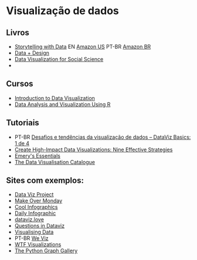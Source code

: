 # Visualização de dados

## Livros
  - [Storytelling with Data](http://www.storytellingwithdata.com/) EN [Amazon US](https://www.amazon.com/gp/product/1119002257) PT-BR [Amazon BR](https://www.amazon.com.br/Storytelling-Data-Visualization-Business-Professionals/dp/1119002257/)
  - [Data + Design](https://infoactive.co/data-design)
  - [Data Visualization for Social Science](http://socviz.co/)
  - 
  
## Cursos
  - [Introduction to Data Visualization](http://paldhous.github.io/ucb/2016/dataviz/)
  - [Data Analysis and Visualization Using R](http://varianceexplained.org/RData/)

## Tutoriais
  - PT-BR [Desafios e tendências da visualização de dados – DataViz Basics: 1 de 4](http://www.dp6.com.br/desafios-da-visualizacao-de-dados-dataviz-basics-1-de-4/)
  - [Create High-Impact Data Visualizations: Nine Effective Strategies](https://www.kaushik.net/avinash/create-high-impact-effective-data-visualizations/)
  - [Emery's Essentials](http://annkemery.com/essentials/)
  - [The Data Visualisation Catalogue](http://datavizcatalogue.com/)
 
## Sites com exemplos:
  - [Data Viz Project](http://datavizproject.com/)
  - [Make Over Monday](http://www.makeovermonday.co.uk/)
  - [Cool Infographics](http://www.coolinfographics.com)
  - [Daily Infographic](http://www.dailyinfographic.com/)
  - [dataviz.love](http://dataviz.love/)
  - [Questions in Dataviz](https://questionsindataviz.wordpress.com/)
  - [Visualising Data](http://www.visualisingdata.com/)
  - PT-BR [We Viz](http://www.weviz.com/)
  - [WTF Visualizations](http://viz.wtf/)
  - [The Python Graph Gallery](https://python-graph-gallery.com/)
